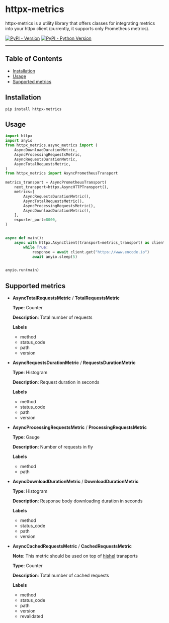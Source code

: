 # httpx-metrics

httpx-metrics is a utility library that offers classes for integrating metrics into your httpx client (currently, it supports only Prometheus metrics).

[![PyPI - Version](https://img.shields.io/pypi/v/httpx-observer.svg)](https://pypi.org/project/httpx-observer)
[![PyPI - Python Version](https://img.shields.io/pypi/pyversions/httpx-observer.svg)](https://pypi.org/project/httpx-observer)

-----

## Table of Contents

- [Installation](#installation)
- [Usage](#usage)
- [Supported metrics](#supported-metrics)

## Installation

```console
pip install httpx-metrics
```

## Usage

```python
import httpx
import anyio
from httpx_metrics.async_metrics import (
    AsyncDownloadDurationMetric,
    AsyncProcessingRequestsMetric,
    AsyncRequestsDurationMetric,
    AsyncTotalRequestsMetric,
)
from httpx_metrics import AsyncPrometheusTransport

metrics_transport = AsyncPrometheusTransport(
    next_transport=httpx.AsyncHTTPTransport(),
    metrics=[
        AsyncRequestsDurationMetric(),
        AsyncTotalRequestsMetric(),
        AsyncProcessingRequestsMetric(),
        AsyncDownloadDurationMetric(),
    ],
    exporter_port=8000,
)


async def main():
    async with httpx.AsyncClient(transport=metrics_transport) as client:
        while True:
            response = await client.get("https://www.encode.io")
            await anyio.sleep(5)


anyio.run(main)
```

## Supported metrics

- **AsyncTotalRequestsMetric** / **TotalRequestsMetric**
    
    **Type**: Counter

    **Description**: Total number of requests

    **Labels**
    
    - method
    - status_code
    - path
    - version

- **AsyncRequestsDurationMetric** / **RequestsDurationMetric**

    **Type**: Histogram

    **Description**: Request duration in seconds

    **Labels**

    - method
    - status_code
    - path
    - version

- **AsyncProcessingRequestsMetric** / **ProcessingRequestsMetric**

    **Type**: Gauge

    **Description**: Number of requests in fly

    **Labels**

    - method
    - path

- **AsyncDownloadDurationMetric** / **DownloadDurationMetric**

    **Type**: Histogram

    **Description**: Response body downloading duration in seconds

    **Labels**

    - method
    - status_code
    - path
    - version

- **AsyncCachedRequestsMetric** / **CachedRequestsMetric**

    **Note**: This metric should be used on top of [hishel](hishel.com) transports

    **Type**: Counter

    **Description**: Total number of cached requests

    **Labels**

    - method
    - status_code
    - path
    - version
    - revalidated